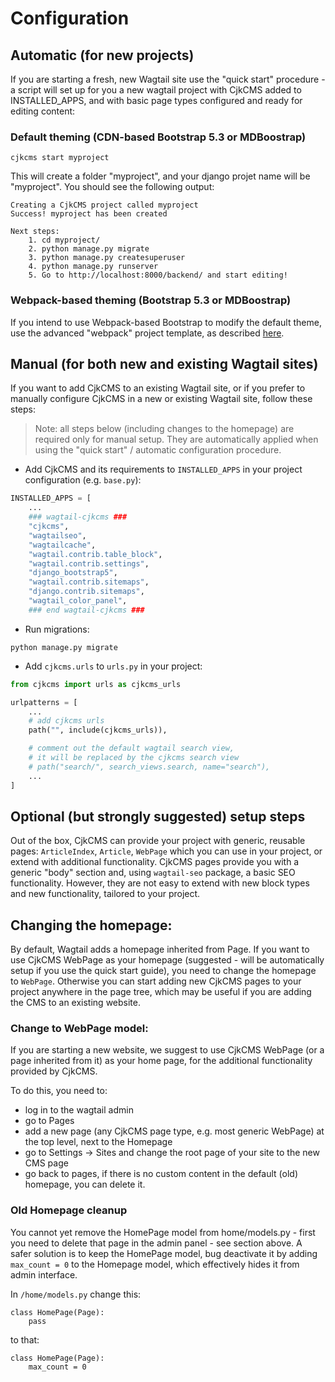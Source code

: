 # Configuration

## Automatic (for new projects)
If you are starting a fresh, new Wagtail site use the "quick start" procedure - a script will set up for you a new wagtail project with CjkCMS added to INSTALLED_APPS, and with basic page types configured and ready for editing content:

### Default theming (CDN-based Bootstrap 5.3 or MDBoostrap)

```
cjkcms start myproject
```
This will create a folder "myproject", and your django projet name will be "myproject". You should see the following output:
```
Creating a CjkCMS project called myproject
Success! myproject has been created

Next steps:
    1. cd myproject/
    2. python manage.py migrate
    3. python manage.py createsuperuser
    4. python manage.py runserver
    5. Go to http://localhost:8000/backend/ and start editing!
```

### Webpack-based theming (Bootstrap 5.3 or MDBoostrap)
If you intend to use Webpack-based Bootstrap to modify the default theme, use the advanced "webpack" project template, as described [here](../configuration/webpack.md).


## Manual (for both new and existing Wagtail sites)

If you want to add CjkCMS to an existing Wagtail site, or if you prefer to manually configure CjkCMS in a new or existing Wagtail site, follow these steps:

> Note: all steps below (including changes to the homepage) are required only for manual setup. 
> They are automatically applied when using the "quick start" / automatic configuration procedure.

* Add CjkCMS and its requirements to ```INSTALLED_APPS``` in your project configuration (e.g. ```base.py```):
```python
INSTALLED_APPS = [
    ...
    ### wagtail-cjkcms ###
    "cjkcms",
    "wagtailseo",
    "wagtailcache",
    "wagtail.contrib.table_block",
    "wagtail.contrib.settings",
    "django_bootstrap5",
    "wagtail.contrib.sitemaps",
    "django.contrib.sitemaps",
    "wagtail_color_panel",
    ### end wagtail-cjkcms ###
```
* Run migrations:
```
python manage.py migrate
```
* Add ```cjkcms.urls``` to ```urls.py``` in your project:
```python
from cjkcms import urls as cjkcms_urls

urlpatterns = [
    ...
    # add cjkcms urls
    path("", include(cjkcms_urls)),

    # comment out the default wagtail search view,
    # it will be replaced by the cjkcms search view
    # path("search/", search_views.search, name="search"),
    ...
]
```

## Optional (but strongly suggested) setup steps

Out of the box, CjkCMS can provide your project with generic, reusable pages:
`ArticleIndex`, `Article`, `WebPage` which you can use in your project, or extend with additional functionality. CjkCMS pages provide you with a generic "body" section and, using ```wagtail-seo``` package, a basic SEO functionality. However, they are not easy to extend with new block types and new functionality, tailored to your project.

## Changing the homepage: 
By default, Wagtail adds a homepage inherited from Page. If you want to use CjkCMS WebPage as your homepage (suggested - will be automatically setup if you use the quick start guide), you need to change the homepage to `WebPage`. Otherwise you can start adding new CjkCMS pages to your project anywhere in the page tree, which may be useful if you are adding the CMS to an existing website.

### Change to WebPage model:

If you are starting a new website, we suggest to use CjkCMS WebPage (or a page inherited from it) as your home page, for the additional functionality provided by CjkCMS. 

To do this, you need to:

- log in to the wagtail admin
- go to Pages
- add a new page (any CjkCMS page type, e.g. most generic WebPage) at the top level, next to the Homepage
- go to Settings -> Sites and change the root page of your site to the new CMS page
- go back to pages, if there is no custom content in the default (old) homepage, you can delete it.

### Old Homepage cleanup

You cannot yet remove the HomePage model from home/models.py - first you need to delete that page in the admin panel - see section above. A safer solution is to keep the HomePage model, bug deactivate it by adding `max_count = 0` to the Homepage model, which effectively hides it from admin interface.

In `/home/models.py` change this:

```
class HomePage(Page):
    pass
```

to that:

```
class HomePage(Page):
    max_count = 0
```